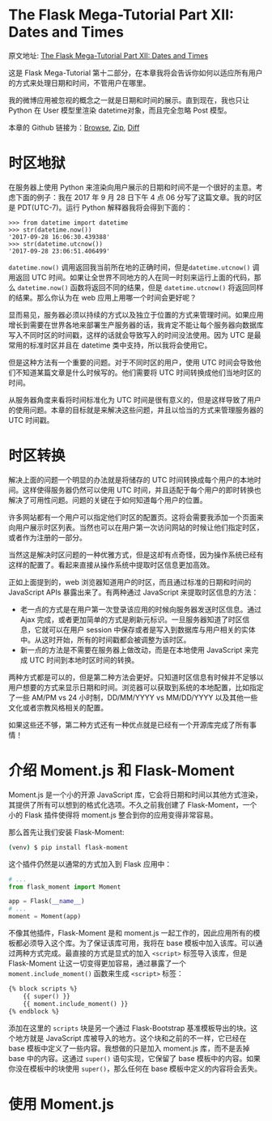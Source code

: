 The Flask Mega-Tutorial Part XII: Dates and Times
===

原文地址: [The Flask Mega-Tutorial Part XII: Dates and Times](https://blog.miguelgrinberg.com/post/the-flask-mega-tutorial-part-xii-dates-and-times)

这是 Flask Mega-Tutorial 第十二部分，在本章我将会告诉你如何以适应所有用户的方式来处理日期和时间，不管用户在哪里。

我的微博应用被忽视的概念之一就是日期和时间的展示。直到现在，我也只让 Python 在 User 模型里渲染 datetime对象，而且完全忽略 Post 模型。

本章的 Github 链接为：[Browse](https://github.com/miguelgrinberg/microblog/tree/v0.12), [Zip](https://github.com/miguelgrinberg/microblog/archive/v0.12.zip), [Diff](https://github.com/miguelgrinberg/microblog/compare/v0.11...v0.12)

时区地狱
===

在服务器上使用 Python 来渲染向用户展示的日期和时间不是一个很好的主意。考虑下面的例子：我在 2017 年 9 月 28 日下午 4 点 06 分写了这篇文章。我的时区是 PDT(UTC-7)。运行 Python 解释器我将会得到下面的：

```
>>> from datetime import datetime
>>> str(datetime.now())
'2017-09-28 16:06:30.439388'
>>> str(datetime.utcnow())
'2017-09-28 23:06:51.406499'
```

`datetime.now()` 调用返回我当前所在地的正确时间，但是`datetime.utcnow()` 调用返回 UTC 时间。如果让全世界不同地方的人在同一时刻来运行上面的代码，那么 `datetime.now()` 函数将返回不同的结果，但是 `datetime.utcnow()` 将返回同样的结果。那么你认为在 web 应用上用哪一个时间会更好呢？

显而易见，服务器必须以持续的方式以及独立于位置的方式来管理时间。如果应用增长到需要在世界各地来部署生产服务器的话，我肯定不能让每个服务器向数据库写入不同时区的时间戳，这样的话就会导致写入的时间没法使用。因为 UTC 是最常用的标准时区并且在 datetime 类中支持，所以我将会使用它。

但是这种方法有一个重要的问题。对于不同时区的用户，使用 UTC 时间会导致他们不知道某篇文章是什么时候写的。他们需要将 UTC 时间转换成他们当地时区的时间。

从服务器角度来看将时间标准化为 UTC 时间是很有意义的，但是这样导致了用户的使用问题。本章的目标就是来解决这些问题，并且以恰当的方式来管理服务器的 UTC 时间戳。

时区转换
===

解决上面的问题一个明显的办法就是将储存的 UTC 时间转换成每个用户的本地时间。这样使得服务器仍然可以使用 UTC 时间，并且适配于每个用户的即时转换也解决了可用性问题。问题的关键在于如何知道每个用户的位置。

许多网站都有一个用户可以指定他们时区的配置页。这将会需要我添加一个页面来向用户展示时区列表。当然也可以在用户第一次访问网站的时候让他们指定时区，或者作为注册的一部分。

当然这是解决时区问题的一种优雅方式，但是这却有点奇怪，因为操作系统已经有这样的配置了。看起来直接从操作系统中提取时区信息更加高效。

正如上面提到的，web 浏览器知道用户的时区，而且通过标准的日期和时间的 JavaScript APIs 暴露出来了。有两种通过 JavaScript 来提取时区信息的方法：

- 老一点的方式是在用户第一次登录该应用的时候向服务器发送时区信息。通过 Ajax 完成，或者更加简单的方式是刷新元标识。一旦服务器知道了时区信息，它就可以在用户 session 中保存或者是写入到数据库与用户相关的实体中。从这时开始，所有的时间戳都会被调整为该时区。
- 新一点的方法是不需要在服务器上做改动，而是在本地使用 JavaScript 来完成 UTC 时间到本地时区时间的转换。

两种方式都是可以的，但是第二种方法会更好。只知道时区信息有时候并不足够以用户想要的方式来显示日期和时间。浏览器可以获取到系统的本地配置，比如指定了一些 AM/PM vs 24 小时制，DD/MM/YYYY vs MM/DD/YYYY 以及其他一些文化或者宗教风格相关的配置。

如果这些还不够，第二种方式还有一种优点就是已经有一个开源库完成了所有事情！

介绍 Moment.js 和 Flask-Moment
===

Moment.js 是一个小的开源 JavaScript 库，它会将日期和时间以其他方式渲染，其提供了所有可以想到的格式化选项。不久之前我创建了 Flask-Moment，一个小的 Flask 插件使得将 moment.js 整合到你的应用变得非常容易。

那么首先让我们安装 Flask-Moment:

```bash
(venv) $ pip install flask-moment
```

这个插件仍然是以通常的方式加入到 Flask 应用中：

```python
# ...
from flask_moment import Moment

app = Flask(__name__)
# ...
moment = Moment(app)
```

不像其他插件，Flask-Moment 是和 moment.js 一起工作的，因此应用所有的模板都必须导入这个库。为了保证该库可用，我将在 base 模板中加入该库。可以通过两种方式完成。最直接的方式是显式的加入 `<script>` 标签导入该库，但是 Flask-Moment 让这一切变得更加容易，通过暴露了一个 `moment.include_moment()` 函数来生成 `<script>` 标签：

```html
{% block scripts %}
    {{ super() }}
    {{ moment.include_moment() }}
{% endblock %}
```

添加在这里的 `scripts` 块是另一个通过 Flask-Bootstrap 基准模板导出的块。这个地方就是 JavaScript 库被导入的地方。这个块和之前的不一样，它已经在 base 模板中定义了一些内容。我想做的只是加入 moment.js 库，而不是丢掉 base 中的内容。这通过 `super()` 语句实现，它保留了 base 模板中的内容。如果你没在模板中的块使用 `super()`，那么任何在 base 模板中定义的内容将会丢失。

使用 Moment.js
===
